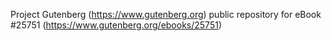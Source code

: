 Project Gutenberg (https://www.gutenberg.org) public repository for eBook #25751 (https://www.gutenberg.org/ebooks/25751)
